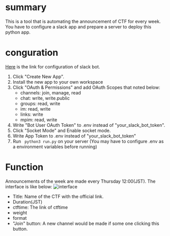 # summary

This is a tool that is automating the announcement of CTF for every week. You have to configure a slack app and prepare a server to deploy this python app. 

# conguration
[Here](https://api.slack.com/apps) is the link for configuration of slack bot.
1. Click "Create New App".
2. Install the new app to your own workspace
3. Click "OAuth & Permissions" and add OAuth Scopes that noted below: 
   * channels: join, manage, read
   * chat: write, write.public
   * groups: read, write
   * im: read, write
   * links: write
   * mpim: read, write
4. Write "Bot User OAuth Token" to .env instead of "your_slack_bot_token".
5. Click "Socket Mode" and Enable socket mode. 
6. Write App Token to .env instead of "your_slack_bot_token"
7. Run ` python3 run.py` on your server  (You may have to configure .env as a environment variables before running)

# Function
Announcements of the week are made every Thursday 12:00(JST). The interface is like below: 
![interface](/slackbot-CTF_event_announce/interface.png)

* Title: Name of the CTF with the official link. 
* Duration(JST)
* ctftime: The link of ctftime
* weight 
* format
* "Join" button: A new channel would be made if some one clicking this button.